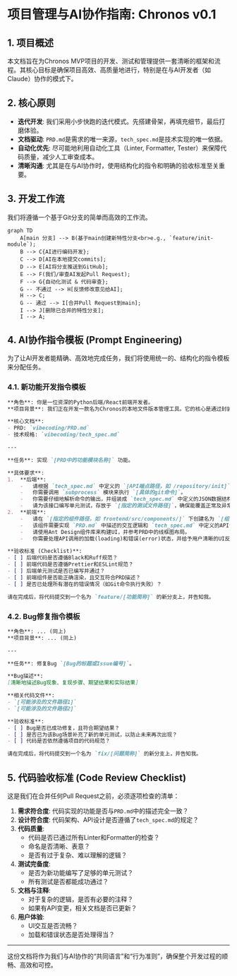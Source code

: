 # 项目管理与AI协作指南: Chronos v0.1

## 1. 项目概述
本文档旨在为Chronos MVP项目的开发、测试和管理提供一套清晰的框架和流程。其核心目标是确保项目高效、高质量地进行，特别是在与AI开发者（如Claude）协作的模式下。

## 2. 核心原则
- **迭代开发**: 我们采用小步快跑的迭代模式。先搭建骨架，再填充细节，最后打磨体验。
- **文档驱动**: `PRD.md`是需求的唯一来源，`tech_spec.md`是技术实现的唯一依据。
- **自动化优先**: 尽可能地利用自动化工具（Linter, Formatter, Tester）来保障代码质量，减少人工审查成本。
- **清晰沟通**: 尤其是在与AI协作时，使用结构化的指令和明确的验收标准至关重要。

## 3. 开发工作流
我们将遵循一个基于Git分支的简单而高效的工作流。

```mermaid
graph TD
    A[main 分支] --> B(基于main创建新特性分支<br>e.g., `feature/init-module`);
    B --> C{AI进行编码开发};
    C --> D[AI在本地提交commits];
    D --> E[AI将分支推送到GitHub];
    E --> F(我们/审查AI发起Pull Request);
    F --> G{自动化测试 & 代码审查};
    G -- 不通过 --> H[反馈修改意见给AI];
    H --> C;
    G -- 通过 --> I[合并Pull Request到main];
    I --> J[删除已合并的特性分支];
    I --> A;
```

## 4. AI协作指令模板 (Prompt Engineering)

为了让AI开发者能精确、高效地完成任务，我们将使用统一的、结构化的指令模板来分配任务。

### 4.1. 新功能开发指令模板

```markdown
**角色**: 你是一位资深的Python后端/React前端开发者。
**项目背景**: 我们正在开发一款名为Chronos的本地文件版本管理工具。它的核心是通过封装Git命令行，为用户提供图形化界面。项目技术栈为[Python/FastAPI | React/Tauri]。

**核心文档**:
- PRD: `vibecoding/PRD.md`
- 技术规格: `vibecoding/tech_spec.md`

---

**任务**: 实现 `[PRD中的功能模块名称]` 功能。

**具体要求**:
1.  **后端**:
    -   请根据 `tech_spec.md` 中定义的 `[API端点路径，如 /repository/init]` 接口，在 `[指定的文件路径，如 backend/main.py]` 中完成其逻辑实现。
    -   你需要调用 `subprocess` 模块来执行 `[具体的git命令]`。
    -   你需要仔细地解析命令的输出，并组装成 `tech_spec.md` 中定义的JSON数据结构返回。
    -   请为该接口编写单元测试，存放于 `[指定的测试文件路径]`，确保能覆盖正常及异常的返回情况。
2.  **前端**:
    -   请在 `[指定的组件路径，如 frontend/src/components/]` 下创建名为 `[组件名].tsx` 的React组件。
    -   该组件需要实现 `PRD.md` 中描述的交互逻辑和 `tech_spec.md` 中定义的API调用。
    -   请使用Ant Design组件库来构建UI，并参考PRD中的线框图布局。
    -   你需要处理API调用的加载(loading)和错误(error)状态，并给予用户清晰的UI反馈。

**验收标准 (Checklist)**:
- [ ] 后端代码是否遵循Black和Ruff规范？
- [ ] 前端代码是否遵循Prettier和ESLint规范？
- [ ] 后端单元测试是否已编写并通过？
- [ ] 前端组件是否能正确渲染，且交互符合PRD描述？
- [ ] 是否已处理所有潜在的错误情况（如Git命令执行失败）？

请在完成后，将代码提交到一个名为 `feature/[功能简称]` 的新分支上，并告知我。
```

### 4.2. Bug修复指令模板
```markdown
**角色**: ... (同上)
**项目背景**: ... (同上)

---

**任务**: 修复Bug `[Bug的标题或Issue编号]`。

**Bug描述**:
[清晰地描述Bug现象、复现步骤、期望结果和实际结果]

**相关代码文件**:
- `[可能涉及的文件路径1]`
- `[可能涉及的文件路径2]`

**验收标准**:
- [ ] Bug是否已成功修复，且符合期望结果？
- [ ] 是否已为该Bug场景补充了新的单元测试，以防止未来再次出现？
- [ ] 代码是否依然遵循项目的代码规范？

请在完成后，将代码提交到一个名为 `fix/[问题简称]` 的新分支上，并告知我。
```

## 5. 代码验收标准 (Code Review Checklist)
这是我们在合并任何Pull Request之前，必须逐项检查的清单：
1.  **需求符合度**: 代码实现的功能是否与`PRD.md`中的描述完全一致？
2.  **设计符合度**: 代码架构、API设计是否遵循了`tech_spec.md`的规定？
3.  **代码质量**:
    - 代码是否已通过所有Linter和Formatter的检查？
    - 命名是否清晰、表意？
    - 是否有过于复杂、难以理解的逻辑？
4.  **测试完备度**:
    - 是否为新功能编写了足够的单元测试？
    - 所有测试是否都能成功通过？
5.  **文档与注释**:
    - 对于复杂的逻辑，是否有必要的注释？
    - 如果有API变更，相关文档是否已更新？
6.  **用户体验**:
    - UI交互是否流畅？
    - 加载和错误状态是否处理得当？

---

这份文档将作为我们与AI协作的“共同语言”和“行为准则”，确保整个开发过程的顺畅、高效和可控。
